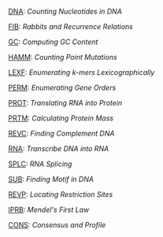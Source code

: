 [DNA](https://github.com/endomain/Rosalind/blob/master/Bioinformatics%20Stronghold/DNA.py): _Counting Nucleotides in DNA_ 

[FIB](https://github.com/endomain/Rosalind/blob/master/Bioinformatics%20Stronghold/FIB.py): _Rabbits and Recurrence Relations_  

[GC](https://github.com/endomain/Rosalind/blob/master/Bioinformatics%20Stronghold/GC.py): _Computing GC Content_  

[HAMM](https://github.com/endomain/Rosalind/blob/master/Bioinformatics%20Stronghold/HAMM.py): _Counting Point Mutations_  

[LEXF](https://github.com/endomain/Rosalind/blob/master/Bioinformatics%20Stronghold/LEXF.py): _Enumerating k-mers Lexicographically_  

[PERM](https://github.com/endomain/Rosalind/blob/master/Bioinformatics%20Stronghold/PERM.py): _Enumerating Gene Orders_  

[PROT](https://github.com/endomain/Rosalind/blob/master/Bioinformatics%20Stronghold/PROT.py): _Translating RNA into Protein_  

[PRTM](https://github.com/endomain/Rosalind/blob/master/Bioinformatics%20Stronghold/PRTM.py): _Calculating Protein Mass_  

[REVC](https://github.com/endomain/Rosalind/blob/master/Bioinformatics%20Stronghold/REVC.py): _Finding Complement DNA_   

[RNA](https://github.com/endomain/Rosalind/blob/master/Bioinformatics%20Stronghold/RNA.py): _Transcribe DNA into RNA_  

[SPLC](https://github.com/endomain/Rosalind/blob/master/Bioinformatics%20Stronghold/SPLC.py): _RNA Splicing_  
 
[SUB](https://github.com/endomain/Rosalind/blob/master/Bioinformatics%20Stronghold/SUB.py): _Finding Motif in DNA_  
 
[REVP](https://github.com/endomain/Rosalind/blob/master/Bioinformatics%20Stronghold/revp.ipynb): _Locating Restriction Sites_  

[IPRB](https://github.com/endomain/Rosalind/blob/master/Bioinformatics%20Stronghold/iprb.ipynb): _Mendel's First Law_  

[CONS](https://github.com/endomain/Rosalind/blob/master/Bioinformatics%20Stronghold/cons.ipynb): _Consensus and Profile_  

